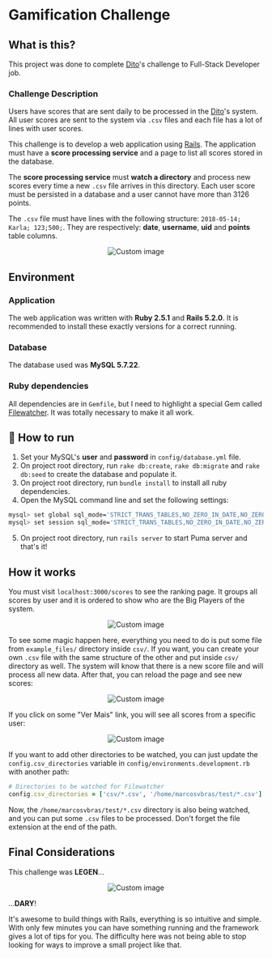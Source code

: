 # Gamification Challenge

## What is this?

This project was done to complete [Dito](http://dito.com.br/)'s challenge to Full-Stack Developer job.

### Challenge Description

Users have scores that are sent daily to be processed in the [Dito](http://dito.com.br/)'s system. All user scores are sent to the system via ``.csv`` files and each file has a lot of lines with user scores.

This challenge is to develop a web application using [Rails](https://rubyonrails.org/). The application must have a **score processing service** and a page to list all scores stored in the database.

The **score processing service** must **watch a directory** and process new scores every time a new ``.csv`` file arrives in this directory. Each user score must be persisted in a database and a user cannot have more than 3126 points.

The ``.csv`` file must have lines with the following structure:
``2018-05-14; Karla; 123;500;``. They are respectively: **date**, **username**, **uid** and **points** table columns.

<p align="center">
  <img src="https://raw.github.com/marcosvbras/gamification-challenge/master/githubimgs/challenge.gif" alt="Custom image"/>
</p>

## Environment

### Application

The web application was written with **Ruby 2.5.1** and **Rails 5.2.0**. It is recommended to install these exactly versions for a correct running.

### Database

The database used was **MySQL 5.7.22**.

### Ruby dependencies

All dependencies are in ``Gemfile``, but I need to highlight a special Gem called [Filewatcher](https://github.com/thomasfl/filewatcher). It was totally necessary to make it all work.

## :running: How to run

1.  Set your MySQL's **user** and **password** in ``config/database.yml`` file.
2.  On project root directory, run ``rake db:create``, ``rake db:migrate`` and ``rake db:seed`` to create the database and populate it.
3.  On project root directory, run ``bundle install`` to install all ruby dependencies.
4. Open the MySQL command line and set the following settings:
```bash
mysql> set global sql_mode='STRICT_TRANS_TABLES,NO_ZERO_IN_DATE,NO_ZERO_DATE,ERROR_FOR_DIVISION_BY_ZERO,NO_AUTO_CREATE_USER,NO_ENGINE_SUBSTITUTION';
mysql> set session sql_mode='STRICT_TRANS_TABLES,NO_ZERO_IN_DATE,NO_ZERO_DATE,ERROR_FOR_DIVISION_BY_ZERO,NO_AUTO_CREATE_USER,NO_ENGINE_SUBSTITUTION';
```
5.  On project root directory, run ``rails server`` to start Puma server and that's it!

## How it works

You must visit ``localhost:3000/scores`` to see the ranking page. It groups all scores by user and it is ordered to show who are the Big Players of the system.
<p align="center">
  <img src="https://raw.github.com/marcosvbras/gamification-challenge/master/githubimgs/index1.png" alt="Custom image"/>
</p>

To see some magic happen here, everything you need to do is put some file from ``example_files/`` directory inside ``csv/``. If you want, you can create your own ``.csv`` file with the same structure of the other and put inside ``csv/`` directory as well. The system will know that there is a new score file and will process all new data. After that, you can reload the page and see new scores:

<p align="center">
  <img src="https://raw.github.com/marcosvbras/gamification-challenge/master/githubimgs/index2.png" alt="Custom image"/>
</p>

If you click on some "Ver Mais" link, you will see all scores from a specific user:

<p align="center">
  <img src="https://raw.github.com/marcosvbras/gamification-challenge/master/githubimgs/index3.png" alt="Custom image"/>
</p>

If you want to add other directories to be watched, you can just update the ``config.csv_directories`` variable in ``config/environments.development.rb`` with another path:

```ruby
# Directories to be watched for Filewatcher
config.csv_directories = ['csv/*.csv', '/home/marcosvbras/test/*.csv']
```

Now, the ``/home/marcosvbras/test/*.csv`` directory is also being watched, and you can put some ``.csv`` files to be processed. Don't forget the file extension at the end of the path.

## Final Considerations

This challenge was **LEGEN**...

<p align="center">
  <img src="https://raw.github.com/marcosvbras/gamification-challenge/master/githubimgs/wfi.gif" alt="Custom image"/>
</p>

...**DARY**!

It's awesome to build things with Rails, everything is so intuitive and simple. With only few minutes you can have something running and the framework gives a lot of tips for you. The difficulty here was not being able to stop looking for ways to improve a small project like that.
